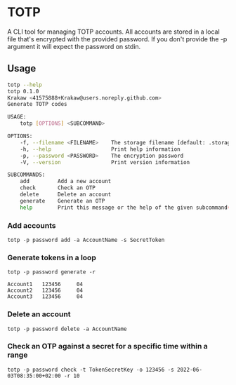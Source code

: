 # TOTP

A CLI tool for managing TOTP accounts.
All accounts are stored in a local file that's encrypted with the provided password.
If you don't provide the -p argument it will expect the password on stdin.


## Usage

```bash
totp --help
totp 0.1.0
Krakaw <41575888+Krakaw@users.noreply.github.com>
Generate TOTP codes

USAGE:
    totp [OPTIONS] <SUBCOMMAND>

OPTIONS:
    -f, --filename <FILENAME>    The storage filename [default: .storage.txt]
    -h, --help                   Print help information
    -p, --password <PASSWORD>    The encryption password
    -V, --version                Print version information

SUBCOMMANDS:
    add         Add a new account
    check       Check an OTP
    delete      Delete an account
    generate    Generate an OTP
    help        Print this message or the help of the given subcommand(s)


```

### Add accounts

    totp -p password add -a AccountName -s SecretToken

### Generate tokens in a loop

    totp -p password generate -r

    Account1   123456     04
    Account2   123456     04
    Account3   123456     04

### Delete an account

    totp -p password delete -a AccountName

### Check an OTP against a secret for a specific time within a range

    totp -p password check -t TokenSecretKey -o 123456 -s 2022-06-03T08:35:00+02:00 -r 10  
